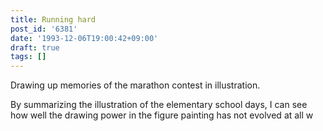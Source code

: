 ```yaml
---
title: Running hard
post_id: '6381'
date: '1993-12-06T19:00:42+09:00'
draft: true
tags: []
---
```


Drawing up memories of the marathon contest in illustration.

By summarizing the illustration of the elementary school days, I can see how well the drawing power in the figure painting has not evolved at all w
